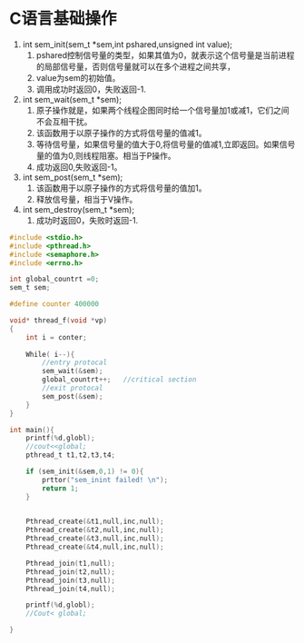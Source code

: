 # C语言基础操作

1. int sem_init(sem_t *sem,int pshared,unsigned int value);
   1. pshared控制信号量的类型，如果其值为0，就表示这个信号量是当前进程的局部信号量，否则信号量就可以在多个进程之间共享，
   2. value为sem的初始值。
   3. 调用成功时返回0，失败返回-1.
2. int sem_wait(sem_t *sem);  
   1. 原子操作就是，如果两个线程企图同时给一个信号量加1或减1，它们之间不会互相干扰。
   2. 该函数用于以原子操作的方式将信号量的值减1。
   3. 等待信号量，如果信号量的值大于0,将信号量的值减1,立即返回。如果信号量的值为0,则线程阻塞。相当于P操作。
   4. 成功返回0,失败返回-1。
3. int sem_post(sem_t *sem);  
   1. 该函数用于以原子操作的方式将信号量的值加1。
   2. 释放信号量，相当于V操作。
4. int sem_destroy(sem_t *sem); 
   1. 成功时返回0，失败时返回-1.

```C
#include <stdio.h>
#include <pthread.h>
#include <semaphore.h>
#include <errno.h>

int global_countrt =0;
sem_t sem;

#define counter 400000

void* thread_f(void *vp)
{
    int i = conter;
    
    While( i--){
        //entry protocal
        sem_wait(&sem);
        global_countrt++;   //critical section
        //exit protocal
        sem_post(&sem);
    }
} 

int main(){
    printf(%d,globl);
    //cout<<global;
    pthread_t t1,t2,t3,t4;

    if (sem_init(&sem,0,1) != 0){
        prttor("sem_inint failed! \n");
        return 1;        
    }
    

    Pthread_create(&t1,null,inc,null);
    Pthread_create(&t2,null,inc,null);
    Pthread_create(&t3,null,inc,null);
    Pthread_create(&t4,null,inc,null);

    Pthread_join(t1,null);
    Pthread_join(t2,null);
    Pthread_join(t3,null);
    Pthread_join(t4,null);

    printf(%d,globl);
    //Cout< global;

}
```